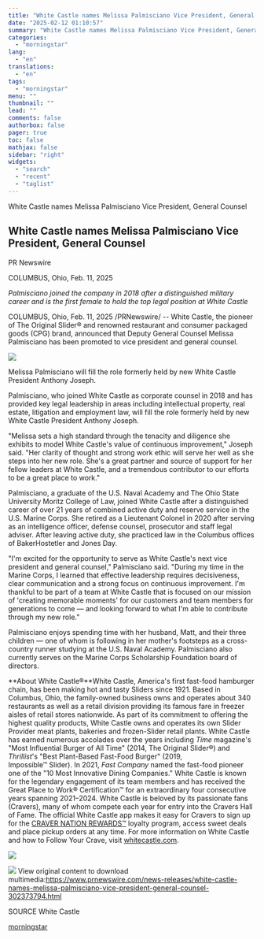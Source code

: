 ```yaml
---
title: "White Castle names Melissa Palmisciano Vice President, General Counsel"
date: "2025-02-12 01:10:57"
summary: "White Castle names Melissa Palmisciano Vice President, General Counsel White Castle names Melissa Palmisciano Vice President, General Counsel PR Newswire COLUMBUS, Ohio, Feb. 11, 2025 Palmisciano joined the company in 2018 after a distinguished military career and is the first female to hold the top legal position at White Castle..."
categories:
  - "morningstar"
lang:
  - "en"
translations:
  - "en"
tags:
  - "morningstar"
menu: ""
thumbnail: ""
lead: ""
comments: false
authorbox: false
pager: true
toc: false
mathjax: false
sidebar: "right"
widgets:
  - "search"
  - "recent"
  - "taglist"
---
```


White Castle names Melissa Palmisciano Vice President, General Counsel

White Castle names Melissa Palmisciano Vice President, General Counsel
----------------------------------------------------------------------

PR Newswire

COLUMBUS, Ohio, Feb. 11, 2025


*Palmisciano joined the company in 2018 after a distinguished military career and is the first female to hold the top legal position at White Castle*

COLUMBUS, Ohio, Feb. 11, 2025 /PRNewswire/ -- White Castle, the pioneer of The Original Slider® and renowned restaurant and consumer packaged goods (CPG) brand, announced that Deputy General Counsel Melissa Palmisciano has been promoted to vice president and general counsel.

[![](https://mma.prnewswire.com/media/2617807/White_Castle_names_Melissa_Palmisciano_vice_president_and_general_counsel.jpg)](https://mma.prnewswire.com/media/2617807/White_Castle_names_Melissa_Palmisciano_vice_president_and_general_counsel.html)


Melissa Palmisciano will fill the role formerly held by new White Castle President Anthony Joseph.

Palmisciano, who joined White Castle as corporate counsel in 2018 and has provided key legal leadership in areas including intellectual property, real estate, litigation and employment law, will fill the role formerly held by new White Castle President Anthony Joseph.

"Melissa sets a high standard through the tenacity and diligence she exhibits to model White Castle's value of continuous improvement," Joseph said. "Her clarity of thought and strong work ethic will serve her well as she steps into her new role. She's a great partner and source of support for her fellow leaders at White Castle, and a tremendous contributor to our efforts to be a great place to work."

Palmisciano, a graduate of the U.S. Naval Academy and The Ohio State University Moritz College of Law, joined White Castle after a distinguished career of over 21 years of combined active duty and reserve service in the U.S. Marine Corps. She retired as a Lieutenant Colonel in 2020 after serving as an intelligence officer, defense counsel, prosecutor and staff legal adviser. After leaving active duty, she practiced law in the Columbus offices of BakerHostetler and Jones Day.

"I'm excited for the opportunity to serve as White Castle's next vice president and general counsel," Palmisciano said. "During my time in the Marine Corps, I learned that effective leadership requires decisiveness, clear communication and a strong focus on continuous improvement. I'm thankful to be part of a team at White Castle that is focused on our mission of 'creating memorable moments' for our customers and team members for generations to come — and looking forward to what I'm able to contribute through my new role."

Palmisciano enjoys spending time with her husband, Matt, and their three children — one of whom is following in her mother's footsteps as a cross-country runner studying at the U.S. Naval Academy. Palmisciano also currently serves on the Marine Corps Scholarship Foundation board of directors.

**About White Castle®**White Castle, America's first fast-food hamburger chain, has been making hot and tasty Sliders since 1921. Based in Columbus, Ohio, the family-owned business owns and operates about 340 restaurants as well as a retail division providing its famous fare in freezer aisles of retail stores nationwide. As part of its commitment to offering the highest quality products, White Castle owns and operates its own Slider Provider meat plants, bakeries and frozen-Slider retail plants. White Castle has earned numerous accolades over the years including *Time* magazine's "Most Influential Burger of All Time" (2014, The Original Slider®) and *Thrillist*'s "Best Plant-Based Fast-Food Burger" (2019, Impossible™ Slider). In 2021, *Fast Company* named the fast-food pioneer one of the "10 Most Innovative Dining Companies." White Castle is known for the legendary engagement of its team members and has received the Great Place to Work® Certification™ for an extraordinary four consecutive years spanning 2021–2024. White Castle is beloved by its passionate fans (Cravers), many of whom compete each year for entry into the Cravers Hall of Fame. The official White Castle app makes it easy for Cravers to sign up for the [CRAVER NATION REWARDS™](https://c212.net/c/link/?t=0&l=en&o=4360179-1&h=2172221604&u=https%3A%2F%2Fwww.whitecastle.com%2Fdownload-app&a=CRAVER+NATION+REWARDS%E2%84%A2) loyalty program, access sweet deals and place pickup orders at any time. For more information on White Castle and how to Follow Your Crave, visit [whitecastle.com](https://c212.net/c/link/?t=0&l=en&o=4360179-1&h=1668761523&u=http%3A%2F%2Fwww.whitecastle.com%2F&a=whitecastle.com).

[![](https://mma.prnewswire.com/media/321340/White_Castle_v1a_Logo.jpg)](https://mma.prnewswire.com/media/321340/White_Castle_v1a_Logo.html)

 ![](https://c212.net/c/img/favicon.png?sn=CL16746&sd=2025-02-11) View original content to download multimedia:<https://www.prnewswire.com/news-releases/white-castle-names-melissa-palmisciano-vice-president-general-counsel-302373794.html>

SOURCE White Castle

[morningstar](https://www.morningstar.com/news/pr-newswire/20250211cl16746/white-castle-names-melissa-palmisciano-vice-president-general-counsel)
